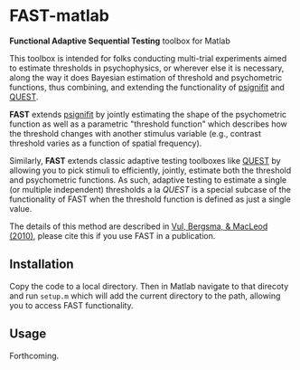 FAST-matlab
===========

**Functional Adaptive Sequential Testing** toolbox for Matlab

This toolbox is intended for folks conducting multi-trial experiments aimed to estimate thresholds in psychophysics, or wherever else it is necessary, along the way it does Bayesian estimation of threshold and psychometric functions, thus combining, and extending the functionality of [psignifit](http://psignifit.sourceforge.net/) and [QUEST](http://psych.nyu.edu/pelli/software.html).

**FAST** extends [psignifit](http://psignifit.sourceforge.net/) by jointly estimating the shape of the psychometric function as well as a parametric "threshold function" which describes how the threshold changes with another stimulus variable (e.g., contrast threshold varies as a function of spatial frequency).

Similarly, **FAST** extends classic adaptive testing toolboxes like [QUEST](http://psych.nyu.edu/pelli/software.html) by allowing you to pick stimuli to efficiently, jointly, estimate both the threshold and psychometric functions.  As such, adaptive testing to estimate a single (or multiple independent) thresholds a la _QUEST_ is a special subcase of the functionality of FAST when the threshold function is defined as just a single value.

The details of this method are described in [Vul, Bergsma, & MacLeod (2010)](http://www.evullab.org/pdf/s6.pdf), please cite this if you use FAST in a publication.

## Installation

Copy the code to a local directory.  Then in Matlab navigate to that direcoty and run `setup.m` which will add the current directory to the path, allowing you to access FAST functionality.

## Usage

Forthcoming.
